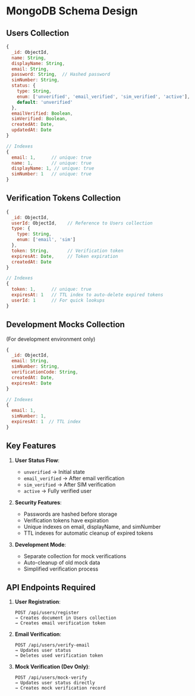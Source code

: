 # MongoDB Schema Design

## Users Collection

```javascript
{
  _id: ObjectId,
  name: String,
  displayName: String,
  email: String,
  password: String,  // Hashed password
  simNumber: String,
  status: {
    type: String,
    enum: ['unverified', 'email_verified', 'sim_verified', 'active'],
    default: 'unverified'
  },
  emailVerified: Boolean,
  simVerified: Boolean,
  createdAt: Date,
  updatedAt: Date
}

// Indexes
{
  email: 1,      // unique: true
  name: 1,       // unique: true
  displayName: 1, // unique: true  
  simNumber: 1   // unique: true
}
```

## Verification Tokens Collection

```javascript
{
  _id: ObjectId,
  userId: ObjectId,    // Reference to Users collection
  type: {
    type: String,
    enum: ['email', 'sim']
  },
  token: String,       // Verification token
  expiresAt: Date,     // Token expiration
  createdAt: Date
}

// Indexes
{
  token: 1,      // unique: true
  expiresAt: 1   // TTL index to auto-delete expired tokens
  userId: 1      // For quick lookups
}
```

## Development Mocks Collection
(For development environment only)

```javascript
{
  _id: ObjectId,
  email: String,
  simNumber: String,
  verificationCode: String,
  createdAt: Date,
  expiresAt: Date
}

// Indexes
{
  email: 1,
  simNumber: 1,
  expiresAt: 1  // TTL index
}
```

## Key Features

1. **User Status Flow**:
   - `unverified` → Initial state
   - `email_verified` → After email verification
   - `sim_verified` → After SIM verification
   - `active` → Fully verified user

2. **Security Features**:
   - Passwords are hashed before storage
   - Verification tokens have expiration
   - Unique indexes on email, displayName, and simNumber
   - TTL indexes for automatic cleanup of expired tokens

3. **Development Mode**:
   - Separate collection for mock verifications
   - Auto-cleanup of old mock data
   - Simplified verification process

## API Endpoints Required

1. **User Registration**:
   ```
   POST /api/users/register
   → Creates document in Users collection
   → Creates email verification token
   ```

2. **Email Verification**:
   ```
   POST /api/users/verify-email
   → Updates user status
   → Deletes used verification token
   ```

3. **Mock Verification (Dev Only)**:
   ```
   POST /api/users/mock-verify
   → Updates user status directly
   → Creates mock verification record
   ```
